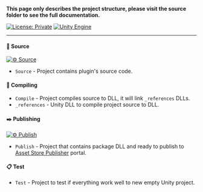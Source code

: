 **This page only describes the project structure, please visit the source folder to see
the full documentation.**

[![License: Private](https://img.shields.io/badge/License-Private-green.svg)](https://github.com/Pixisoft/sHierarchy/blob/master/COPYING)
[![Unity Engine](https://img.shields.io/badge/unity-2021.1.1f1-black.svg?style=flat&logo=unity&cacheSeconds=2592000)](https://unity3d.com/get-unity/download/archive)

---

#### 📝 Source

[![⚙️ Source](https://github.com/Pixisoft/sHierarchy/actions/workflows/build_source.yml/badge.svg)](https://github.com/Pixisoft/sHierarchy/actions/workflows/build_source.yml)

* `Source` - Project contains plugin's source code.

#### 💬 Compiling

* `Compile` - Project compiles source to DLL, it will link `_references` DLLs.
* `_references` - Unity DLL to compile project source to DLL.

#### ✒️ Publishing

[![⚙️ Publish](https://github.com/Pixisoft/sHierarchy/actions/workflows/build_publish.yml/badge.svg)](https://github.com/Pixisoft/sHierarchy/actions/workflows/build_publish.yml)

* `Publish` - Project that contains package DLL and ready to publish to [Asset Store Publisher](https://publisher.assetstore.unity3d.com/info.html?_gl=1*1fwg1ij*_ga*MTg0NjU4MTc4NC4xNjAwMzQ5NzM3*_ga_1S78EFL1W5*MTYyNDI3MzU4Ni40Ni4wLjE2MjQyNzM1ODYuNjA.&_ga=2.77544981.1416380940.1624186429-1846581784.1600349737) portal.

#### 📋 Test

* `Test` - Project to test if everything work well to new empty Unity project.
